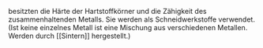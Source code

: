 besitzten die Härte der Hartstoffkörner und die Zähigkeit des zusammenhaltenden Metalls. 
Sie werden als Schneidwerkstoffe verwendet.  
(Ist keine einzelnes Metall ist eine Mischung aus verschiedenen Metallen. Werden durch [[Sintern]] hergestellt.)